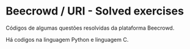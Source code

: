 # Beecrowd / URI - Solved exercises 
 Códigos de algumas questões resolvidas da plataforma Beecrowd. 

 Há codigos na linguagem Python e linguagem C. 
